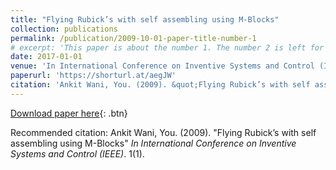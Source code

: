 ```yaml
---
title: "Flying Rubick’s with self assembling using M-Blocks"
collection: publications
permalink: /publication/2009-10-01-paper-title-number-1
# excerpt: 'This paper is about the number 1. The number 2 is left for future work.'
date: 2017-01-01
venue: 'In International Conference on Inventive Systems and Control (IEEE)'
paperurl: 'https://shorturl.at/aegJW'
citation: 'Ankit Wani, You. (2009). &quot;Flying Rubick’s with self assembling using M-Blocks.&quot; <i>In International Conference on Inventive Systems and Control (IEEE)</i>. 1(1).'
---
```

[Download paper here](https://shorturl.at/aegJW){: .btn}

Recommended citation: Ankit Wani, You. (2009). "Flying Rubick’s with self assembling using M-Blocks" <i>In International Conference on Inventive Systems and Control (IEEE)</i>. 1(1).
